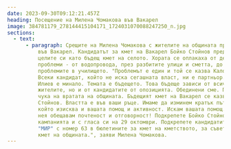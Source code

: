 ```yaml
---
date: 2023-09-30T09:12:21.457Z
heading: Посещение на Милена Чомакова във Вакарел
image: 384781179_278144415104171_1724031070088247250_n.jpg
sections:
  - text:
      - paragraph: Срещите на Милена Чомакова с жителите на общината продължават днес
          във Вакарел. Кандидатът за кмет на Вакарел Бойко Стойнов представи
          целите си като бъдещ кмет на селото. Хората се оплакаха от десетки
          проблеми - от водопровода, през разбитите улици и сметта, до
          проблемите в училището. "Проблемът е един и той се казва Калоян Илиев.
          Всеки кандидат, който не иска сегашната власт, ни е партньор. Калоян
          Илиев е минало. Темата е бъдещето. Това бъдеще зависи от всички нас -
          жителите, но и от кандидатите от опозицията. Обединени сме. Промяната
          чука на вратата на общината. Бъдещият кмет на Вакарел се казва Бойко
          Стойнов. Властта е във ваши ръце. Имаме да изминем кратък път. Но път,
          който изисква и вашата помощ и активност. Искам вашата помощ. Срещу
          нея обещавам почтеност и отговорност! Подкрепете Бойко Стойнов - в
          кампанията и с гласа си на 29 октомври. Подкрепете кандидатите на ПП
          "МИР" с номер 63 в бюлетините за кмет на кметството, за съветници и за
          кмет на общината.", заяви Милена Чомакова.
---
```

